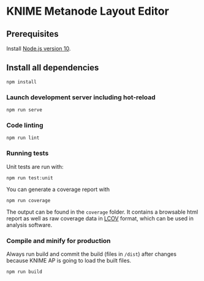 # KNIME Metanode Layout Editor

## Prerequisites

Install [Node.js version 10](https://nodejs.org/en/download/current/).

## Install all dependencies
```
npm install
```

### Launch development server including hot-reload
```
npm run serve
```

### Code linting
```
npm run lint
```

### Running tests
Unit tests are run with:
```
npm run test:unit
```

You can generate a coverage report with
```
npm run coverage
```

The output can be found in the `coverage` folder. It contains a browsable html report as well as raw coverage data in
[LCOV](https://github.com/linux-test-project/lcov) format, which can be used in analysis software.


### Compile and minify for production
Always run build and commit the build (files in `/dist`) after changes because KNIME AP is going to load the built files.

```
npm run build
```